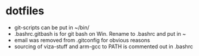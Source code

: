 # dotfiles

* git-scripts can be put in ~/bin/
* .bashrc.gitbash is for git bash on Win. Rename to .bashrc and put in ~
* email was removed from .gitconfig for obvious reasons
* sourcing of viza-stuff and arm-gcc to PATH is commented out in .bashrc

